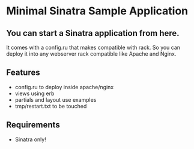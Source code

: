 Minimal Sinatra Sample Application
==================================

You can start a Sinatra application from here.
----------------------------------------------

It comes with a config.ru that makes compatible with rack. 
So you can deploy it into any webserver rack compatible
like Apache and Nginx.

Features
--------

- config.ru to deploy inside apache/nginx
- views using erb
- partials and layout use examples
- tmp/restart.txt to be touched

Requirements
------------

- Sinatra only! 
